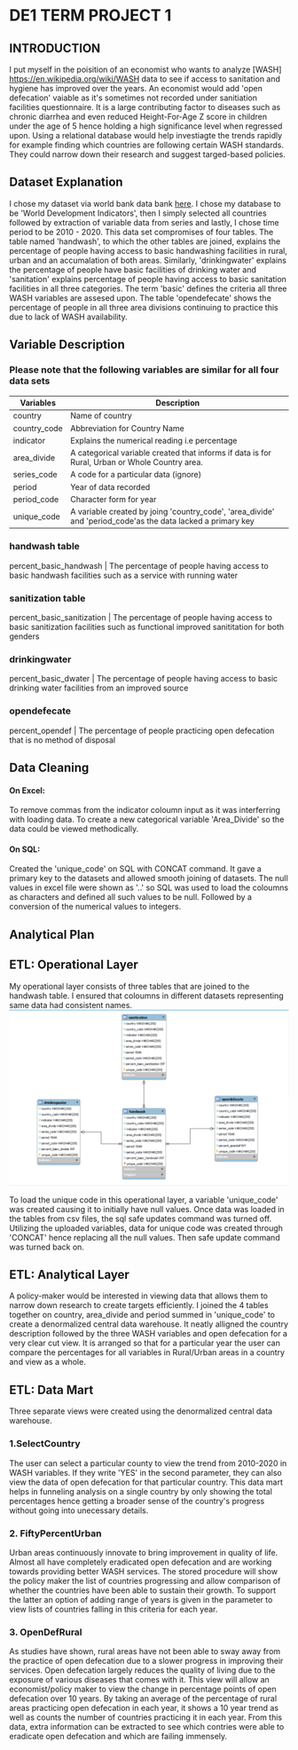 # DE1 TERM PROJECT 1

## INTRODUCTION

 I put myself in the poisition of an economist who wants to analyze [WASH] https://en.wikipedia.org/wiki/WASH data to see if access to sanitation and hygiene has improved over the years. An economist would add 'open defecation' vaiable as it's sometimes not recorded under sanitiation facilities questionnaire. It is a large contributing factor to diseases such as chronic diarrhea and even reduced Height-For-Age Z score in children under the age of 5 hence holding a high significance level when regressed upon. Using a relational database would help investiagte the trends rapidly for example finding which countries are following certain WASH standards. They could narrow down their research and suggest targed-based policies. 

## Dataset Explanation

I chose my dataset via world bank data bank [here](https://databank.worldbank.org/source/world-development-indicators#). I chose my database to be 'World Development Indicators', then I simply selected all countries followed by extraction of variable data from series and lastly, I chose time period to be 2010 - 2020. 
This data set compromises of four tables. The table named 'handwash', to which the other tables are joined, explains the percentage of people having access to basic handwashing facilities in rural, urban and an accumalation of both areas. Similarly, 'drinkingwater' explains the percentage of people have basic facilities of drinking water and 'sanitation' explains percentage of people having access to basic sanitation facilities in all three categories. The term 'basic' defines the criteria all three WASH variables are assesed upon. The table 'opendefecate' shows the percentage of people in all three area divisions continuing to practice this due to lack of WASH availability. 

## Variable Description

### Please note that the following variables are similar for all four data sets

Variables | Description
------------ | -------------
country | Name of country
country_code | Abbreviation for Country Name
indicator | Explains the numerical reading i.e percentage
area_divide | A categorical variable created that informs if data is for Rural, Urban or Whole Country area.
series_code | A code for a particular data (ignore)
period | Year of data recorded
period_code | Character form for year
unique_code | A variable created by joing 'country_code', 'area_divide' and 'period_code'as the data lacked a primary key

### handwash table
percent_basic_handwash | The percentage of people having access to basic handwash facilities such as a service with running water

### sanitization table
percent_basic_sanitization | The percentage of people having access to basic sanitization facilities such as functional improved sanititation for both genders

### drinkingwater
percent_basic_dwater | The percentage of people having access to basic drinking water facilities from an improved source

### opendefecate
percent_opendef | The percentage of people practicing open defecation that is no method of disposal

## Data Cleaning
#### On Excel: 
To remove commas from the indicator coloumn input as it was interferring with loading data. 
To create a new categorical variable 'Area_Divide' so the data could be viewed methodically. 

#### On SQL:
Created the 'unique_code' on SQL with CONCAT command. It gave a primary key to the datasets and allowed smooth joining of datasets.
The null values in excel file were shown as '..' so SQL was used to load the coloumns as characters and defined all such values to be null. Followed by a conversion of the numerical values to integers. 

## Analytical Plan


## ETL: Operational Layer
My operational layer consists of three tables that are joined to the handwash table. I ensured that coloumns in different datasets representing same data had consistent names. 
![EER](https://github.com/MahrukhKhan/DataEngineering1/blob/main/Term-Project-1/Operational_Layer_EER.png)

To load the unique code in this operational layer, a variable 'unique_code' was created causing it to initially have null values. Once data was loaded in the tables from csv files, the sql safe updates command was turned off. Utilizing the uploaded variables, data for unique code was created through 'CONCAT' hence replacing all the null values. Then safe update command was turned back on.  

## ETL: Analytical Layer

A policy-maker would be interested in viewing data that allows them to narrow down research to create targets efficiently. I joined the 4 tables together on country, area_divide and period summed in 'unique_code' to create a denormalized central data warehouse. It neatly alligned the country description followed by the three WASH variables and open defecation for a very clear cut view. It is arranged so that for a particular year the user can compare the percentages for all variables in Rural/Urban areas in a country and view as a whole.  

## ETL: Data Mart

Three separate views were created using the denormalized central data warehouse. 

### 1.SelectCountry

The user can select a particular county to view the trend from 2010-2020 in WASH variables. If they write 'YES' in the second parameter, they can also view the data of open defecation for that particular country. This data mart helps in funneling analysis on a single country by only showing the total percentages hence getting a broader sense of the country's progress without going into unecessary details. 

### 2. FiftyPercentUrban

Urban areas continuously innovate to bring improvement in quality of life. Almost all have completely eradicated open defecation and are working towards providing better WASH services. The stored procedure will show the policy maker the list of countries progressing and allow comparison of whether the countries have been able to sustain their growth. 
To support the latter an option of adding range of years is given in the parameter to view lists of countries falling in this criteria for each year. 

### 3. OpenDefRural

As studies have shown, rural areas have not been able to sway away from the practice of open defecation due to a slower progress in improving their services. Open defecation largely reduces the quality of living due to the exposure of various diseases that comes with it. 
This view will allow an economist/policy maker to view the change in percentage points of open defecation over 10 years. By taking an average of the percentage of rural areas practicing open defecation in each year, it shows a 10 year trend as well as counts the number of countries practicing it in each year. From this data, extra information can be extracted to see which contries were able to eradicate open defecation and which are failing immensely. 
